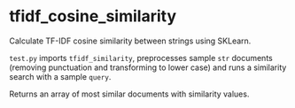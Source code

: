 # tfidf_cosine_similarity
Calculate TF-IDF cosine similarity between strings using SKLearn.

`test.py` imports `tfidf_similarity`, preprocesses sample `str` documents (removing punctuation and transforming to lower case) and runs a similarity search with a sample `query`.

Returns an array of most similar documents with similarity values.
